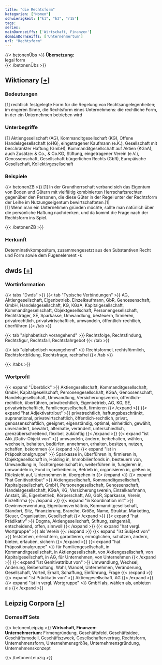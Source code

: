```yaml
---
title: "die Rechtsform"
kategorien: ["Nomen"]
schwierigkeit: ["k1", "h3", "r15"]
tags:
series:
mainDornseiffs: ['Wirtschaft, Finanzen']
domainDornseiffs: ['Unternehmertum']
url: "Rechtsform"
---
```


{{< betonenÜbs >}}
**Übersetzung:**  
legal form  
{{< /betonenÜbs >}}

## Wiktionary [[+](https://de.wiktionary.org/wiki/Rechtsform)]

### Bedeutungen
[1] rechtlich festgelegte Form für die Regelung von Rechtsangelegenheiten; im engeren Sinne, die Rechtsform eines Unternehmens: die rechtliche Form, in der ein Unternehmen betrieben wird  

### Unterbegriffe
[1] Aktiengesellschaft (AG), Kommanditgesellschaft (KG), Offene Handelsgesellschaft (oHG), eingetragener Kaufmann (e.K.), Gesellschaft mit beschränkter Haftung (GmbH), Kommanditgesellschaft auf Aktien (KGaA), auch Zusätze: & Co., & Co.KG, Stiftung, eingetragener Verein (e.V.), Genossenschaft, Gesellschaft bürgerlichen Rechts (GbR), Europäische Gesellschaft, Kollektivgesellschaft  

### Beispiele
{{< betonenZB >}}
[1] In der Grundherrschaft verband sich das Eigentum von Boden und Gütern mit vielfältig kombinierten Herrschaftsrechten gegenüber den Personen, die diese Güter in der Regel unter der Rechtsform der Leihe im Nutzungseigentum bewirtschafteten.[1]  
[1] Wenn man ein Unternehmen gründen möchte, sollte man natürlich über die persönliche Haftung nachdenken, und da kommt die Frage nach der Rechtsform ins Spiel.  

{{< /betonenZB >}}
### Herkunft
Determinativkompositum, zusammengesetzt aus den Substantiven Recht und Form sowie dem Fugenelement -s  



## dwds [[+](https://www.dwds.de/wb/Rechtsform)]

### Wortinformation
{{< tabs "Dwds" >}}
{{< tab "Typische Verbindungen" >}}
AG, Aktiengesellschaft, Eigenbetrieb, Einzelkaufmann, GbR, Genossenschaft, GmbH, Handelsgesellschaft, KG, KGaA, Kapitalgesellschaft, Kommanditgesellschaft, Objektgesellschaft, Personengesellschaft, Rechtsträger, SE, Sparkasse, Umwandlung, besteuern, firmieren, privatrechtlich, privatwirtschaftlich, umwandeln, öffentlich-rechtlich, überführen
{{< /tab >}}

{{< tab "alphabetisch vorangehend" >}}
Rechtsfolge, Rechtsfindung, Rechtsfigur, Rechtsfall, Rechtsfahrgebot
{{< /tab >}}

{{< tab "alphabetisch vorangehend" >}}
Rechtsformel, rechtsförmlich, Rechtsfortbildung, Rechtsfrage, rechtsfrei
{{< /tab >}}

{{< /tabs >}}

### Wortprofil
{{< expand "Überblick" >}} Aktiengesellschaft, Kommanditgesellschaft, GmbH, Kapitalgesellschaft, Personengesellschaft, KGaA, Genossenschaft, Handelsgesellschaft, Umwandlung, Versicherungsverein, öffentlich-rechtlich, überführen, privatrechtlich, Eigenbetrieb, AG, KG, SE, privatwirtschaftlich, Familiengesellschaft, firmieren {{< /expand >}}
{{< expand "hat Adjektivattribut" >}} privatrechtlich, haftungsbeschränkt, supranational, privatwirtschaftlich, öffentlich-rechtlich, privat, genossenschaftlich, geeignet, eigenständig, optimal, einheitlich, gewählt, unverändert, bewährt, alternativ, verändert, unterschiedlich, grenzüberschreitend, flexibel, zukünftig {{< /expand >}}
{{< expand "ist Akk./Dativ-Objekt von" >}} umwandeln, ändern, beibehalten, wählen, wechseln, behalten, bedürfen, annehmen, erhalten, besitzen, nutzen, schaffen, bekommen {{< /expand >}}
{{< expand "ist in Präpositionalgruppe" >}} Sparkasse in, überführen in, firmieren in, Objektgesellschaft in, Holding in, Immobilienfonds in, besteuern von, Umwandlung in, Tochtergesellschaft in, weiterführen in, fungieren in, umwandeln in, Fond in, betreiben in, Betrieb in, organisieren in, gießen in, Rücksicht auf, Unternehmen in, übergehen in {{< /expand >}}
{{< expand "hat Genitivattribut" >}} Aktiengesellschaft, Kommanditgesellschaft, Kapitalgesellschaft, GmbH, Personengesellschaft, Genossenschaft, Handelsgesellschaft, KGaA, KG, Versicherungsverein, Einzelkaufmann, Anstalt, SE, Eigenbetrieb, Körperschaft, AG, GbR, Sparkasse, Verein, Einzelfirma {{< /expand >}}
{{< expand "in Koordination mit" >}} Gewinnverwendung, Eigentumsverhältnis, Kommanditgesellschaft, Standort, Sitz, Finanzierung, Branche, Größe, Name, Struktur, Marketing, Steuer, Organisation, Gesellschaft {{< /expand >}}
{{< expand "hat Prädikativ" >}} Dogma, Aktiengesellschaft, Stiftung, zeitgemäß, entscheidend, offen, sinnvoll {{< /expand >}}
{{< expand "hat vergl. Wortgruppe" >}} als Verein {{< /expand >}}
{{< expand "ist Subjekt von" >}} feststehen, erleichtern, garantieren, ermöglichen, schützen, ändern, bieten, erlauben, sichern {{< /expand >}}
{{< expand "hat Präpositionalgruppe" >}} für Familiengesellschaft, in Kommanditgesellschaft, in Aktiengesellschaft, von Aktiengesellschaft, von Kapitalgesellschaft, in AG, für Unternehmen, von Unternehmen {{< /expand >}}
{{< expand "ist Genitivattribut von" >}} Umwandlung, Wechsel, Änderung, Beibehaltung, Wahl, Wandel, Unternehmen, Veränderung, Gesellschaft, Vorteil, Erhalt, Schaffung, Einführung, Frage {{< /expand >}}
{{< expand "ist Prädikativ von" >}} Aktiengesellschaft, AG {{< /expand >}}
{{< expand "ist in vergl. Wortgruppe" >}} GmbH als, wählen als, anbieten als {{< /expand >}}

## Leipzig Corpora [[+](https://corpora.uni-leipzig.de/en/res?word=Rechtsform&corpusId=deu_newscrawl-public_2018)]

### Dornseiff Sets
{{< betonenLeipzig >}}
**Wirtschaft, Finanzen:**  
**Unternehmertum:** Firmengründung, Geschäftsfeld, Geschäftsidee, Geschäftsmodell, Geschäftszweck, Gesellschaftervertrag, Rechtsform, Unternehmensform, Unternehmensgröße, Unternehmensgründung, Unternehmenskonzept  

{{< /betonenLeipzig >}}
